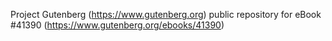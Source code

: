 Project Gutenberg (https://www.gutenberg.org) public repository for eBook #41390 (https://www.gutenberg.org/ebooks/41390)
